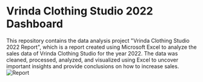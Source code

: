 # Vrinda Clothing Studio 2022 Dashboard
This repository contains the data analysis project "Vrinda Clothing Studio 2022 Report", which is a report created using Microsoft Excel to analyze the sales data of Vrinda Clothing Studio for the year 2022. The data was cleaned, processed, analyzed, and visualized using Excel to uncover important insights and provide conclusions on how to increase sales.
![Report](https://github.com/SHIVAM-MANDHAN/Vrinda-Clothing-Studio-2022-Report/assets/110061771/88f87e06-f8f0-4540-9004-8cc76ded11b1)
